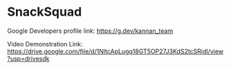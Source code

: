 # SnackSquad

Google Developers profile link: https://g.dev/kannan_team

Video Demonstration Link: https://drive.google.com/file/d/1NltcApLugq18GT5OP27J3KdS2tcSRidI/view?usp=drivesdk
